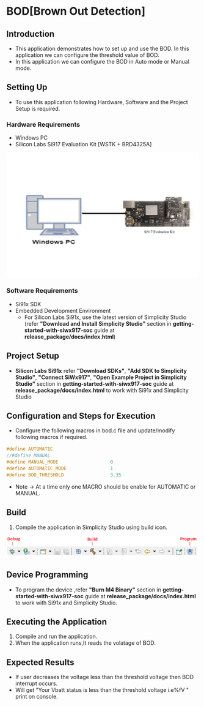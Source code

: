 # BOD[Brown Out Detection]

## Introduction 
- This application demonstrates how to set up and use the BOD. In this application we can configure the threshold value of BOD.
- In this application we can configure the BOD in Auto mode or Manual mode.


## Setting Up 
 - To use this application following Hardware, Software and the Project Setup is required.

### Hardware Requirements	
  - Windows PC 
  - Silicon Labs Si917 Evaluation Kit [WSTK + BRD4325A]
 
![Figure: Introduction](resources/readme/image509a.png)

### Software Requirements
  - Si91x SDK
  - Embedded Development Environment
    - For Silicon Labs Si91x, use the latest version of Simplicity Studio (refer **"Download and Install Simplicity Studio"** section in **getting-started-with-siwx917-soc** guide at **release_package/docs/index.html**)
 
## Project Setup
- **Silicon Labs Si91x** refer **"Download SDKs"**, **"Add SDK to Simplicity Studio"**, **"Connect SiWx917"**, **"Open Example Project in Simplicity Studio"** section in **getting-started-with-siwx917-soc** guide at **release_package/docs/index.html** to work with Si91x and Simplicity Studio

## Configuration and Steps for Execution

- Configure the following macros in bod.c file and update/modify following macros if required.
```C
#define AUTOMATIC
//#define MANUAL
#define MANUAL_MODE                   0
#define AUTOMATIC_MODE                1
#define BOD_THRESHOLD                 3.35
```   
- Note -> At a time only one MACRO should be enable for AUTOMATIC or MANUAL. 
## Build 
1. Compile the application in Simplicity Studio using build icon. 

![Figure: Build run and Debug](resources/readme/image509c.png)

## Device Programming
- To program the device ,refer **"Burn M4 Binary"** section in **getting-started-with-siwx917-soc** guide at **release_package/docs/index.html** to work with Si91x and Simplicity Studio.

## Executing the Application
1. Compile and run the application. 
2. When the application runs,It reads the volatage of BOD.


## Expected Results 
 - If user decreases the voltage less than the threshold voltage then BOD interrupt occurs.
 - Will get "Your Vbatt status is less than the threshold voltage i.e%fV " print on console.